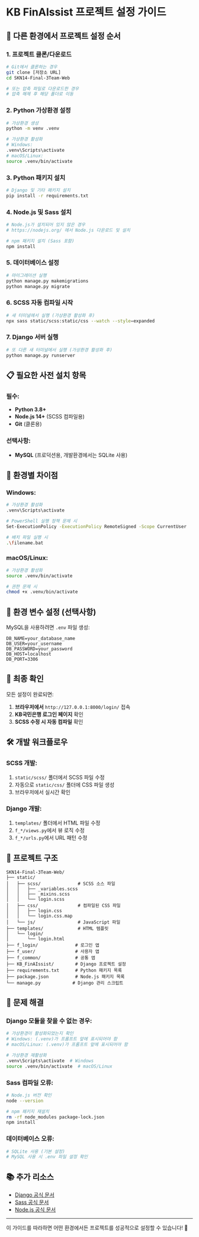 # KB FinAIssist 프로젝트 설정 가이드

## 🚀 다른 환경에서 프로젝트 설정 순서

### 1. **프로젝트 클론/다운로드**
```bash
# Git에서 클론하는 경우
git clone [저장소 URL]
cd SKN14-Final-3Team-Web

# 또는 압축 파일로 다운로드한 경우
# 압축 해제 후 해당 폴더로 이동
```

### 2. **Python 가상환경 설정**
```bash
# 가상환경 생성
python -m venv .venv

# 가상환경 활성화
# Windows:
.venv\Scripts\activate
# macOS/Linux:
source .venv/bin/activate
```

### 3. **Python 패키지 설치**
```bash
# Django 및 기타 패키지 설치
pip install -r requirements.txt
```

### 4. **Node.js 및 Sass 설치**
```bash
# Node.js가 설치되어 있지 않은 경우
# https://nodejs.org/ 에서 Node.js 다운로드 및 설치

# npm 패키지 설치 (Sass 포함)
npm install
```

### 5. **데이터베이스 설정**
```bash
# 마이그레이션 실행
python manage.py makemigrations
python manage.py migrate
```

### 6. **SCSS 자동 컴파일 시작**
```bash
# 새 터미널에서 실행 (가상환경 활성화 후)
npx sass static/scss:static/css --watch --style=expanded
```

### 7. **Django 서버 실행**
```bash
# 또 다른 새 터미널에서 실행 (가상환경 활성화 후)
python manage.py runserver
```

## 📋 필요한 사전 설치 항목

### 필수:
- **Python 3.8+**
- **Node.js 14+** (SCSS 컴파일용)
- **Git** (클론용)

### 선택사항:
- **MySQL** (프로덕션용, 개발환경에서는 SQLite 사용)

## 🔧 환경별 차이점

### Windows:
```bash
# 가상환경 활성화
.venv\Scripts\activate

# PowerShell 실행 정책 문제 시
Set-ExecutionPolicy -ExecutionPolicy RemoteSigned -Scope CurrentUser

# 배치 파일 실행 시
.\filename.bat
```

### macOS/Linux:
```bash
# 가상환경 활성화
source .venv/bin/activate

# 권한 문제 시
chmod +x .venv/bin/activate
```

## 📝 환경 변수 설정 (선택사항)

MySQL을 사용하려면 `.env` 파일 생성:
```env
DB_NAME=your_database_name
DB_USER=your_username
DB_PASSWORD=your_password
DB_HOST=localhost
DB_PORT=3306
```

## 🎯 최종 확인

모든 설정이 완료되면:
1. **브라우저에서** `http://127.0.0.1:8000/login/` 접속
2. **KB국민은행 로그인 페이지** 확인
3. **SCSS 수정 시 자동 컴파일** 확인

## 🛠️ 개발 워크플로우

### SCSS 개발:
1. `static/scss/` 폴더에서 SCSS 파일 수정
2. 자동으로 `static/css/` 폴더에 CSS 파일 생성
3. 브라우저에서 실시간 확인

### Django 개발:
1. `templates/` 폴더에서 HTML 파일 수정
2. `f_*/views.py`에서 뷰 로직 수정
3. `f_*/urls.py`에서 URL 패턴 수정

## 📁 프로젝트 구조

```
SKN14-Final-3Team-Web/
├── static/
│   ├── scss/              # SCSS 소스 파일
│   │   ├── _variables.scss
│   │   ├── _mixins.scss
│   │   └── login.scss
│   ├── css/               # 컴파일된 CSS 파일
│   │   ├── login.css
│   │   └── login.css.map
│   └── js/                # JavaScript 파일
├── templates/             # HTML 템플릿
│   └── login/
│       └── login.html
├── f_login/              # 로그인 앱
├── f_user/               # 사용자 앱
├── f_common/             # 공통 앱
├── KB_FinAIssist/        # Django 프로젝트 설정
├── requirements.txt      # Python 패키지 목록
├── package.json          # Node.js 패키지 목록
└── manage.py            # Django 관리 스크립트
```

## 🚨 문제 해결

### Django 모듈을 찾을 수 없는 경우:
```bash
# 가상환경이 활성화되었는지 확인
# Windows: (.venv)가 프롬프트 앞에 표시되어야 함
# macOS/Linux: (.venv)가 프롬프트 앞에 표시되어야 함

# 가상환경 재활성화
.venv\Scripts\activate  # Windows
source .venv/bin/activate  # macOS/Linux
```

### Sass 컴파일 오류:
```bash
# Node.js 버전 확인
node --version

# npm 패키지 재설치
rm -rf node_modules package-lock.json
npm install
```

### 데이터베이스 오류:
```bash
# SQLite 사용 (기본 설정)
# MySQL 사용 시 .env 파일 설정 확인
```

## 📚 추가 리소스

- [Django 공식 문서](https://docs.djangoproject.com/)
- [Sass 공식 문서](https://sass-lang.com/)
- [Node.js 공식 문서](https://nodejs.org/docs/)

---

이 가이드를 따라하면 어떤 환경에서든 프로젝트를 성공적으로 설정할 수 있습니다! 🎉
